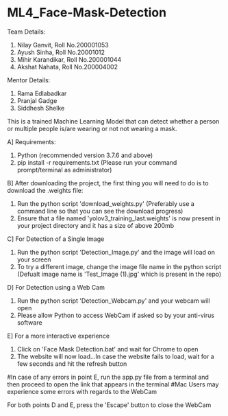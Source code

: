 # ML4_Face-Mask-Detection

Team Details:
1) Nilay Ganvit, Roll No.200001053
2) Ayush Sinha, Roll No.20001012
3) Mihir Karandikar, Roll No.200001044
4) Akshat Nahata, Roll No.200004002

Mentor Details:
1) Rama Edlabadkar
2) Pranjal Gadge
3) Siddhesh Shelke

This is a trained Machine Learning Model that can detect whether a person or multiple people is/are wearing or not not wearing a mask.

A] Requirements:
1) Python (recommended version 3.7.6 and above)
2) pip install -r requirements.txt   (Please run your command prompt/terminal as administrator) 

B] After downloading the project, the first thing you will need to do is to download the .weights file:
1) Run the python script 'download_weights.py' (Preferably use a command line so that you can see the download progress)
2) Ensure that a file named 'yolov3_training_last.weights' is now present in your project directory and it has a size of above 200mb

C] For Detection of a Single Image
1) Run the python script 'Detection_Image.py' and the image will load on your screen 
2) To try a different image, change the image file name in the python script  (Defualt image name is 'Test_Image (1).jpg' which is present in the repo) 

D] For Detection using a Web Cam
1) Run the python script 'Detection_Webcam.py' and your webcam will open
2) Please allow Python to access WebCam if asked so by your anti-virus software

E] For a more interactive experience
1) Click on 'Face Mask Detection.bat' and wait for Chrome to open
2) The website will now load...In case the website fails to load, wait for a few seconds and hit the refresh button

#In case of any errors in point E, run the app.py file from a terminal and then proceed to open the link that appears in the terminal
#Mac Users may experience some errors with regards to the WebCam

For both points D and E, press the 'Escape' button to close the WebCam

